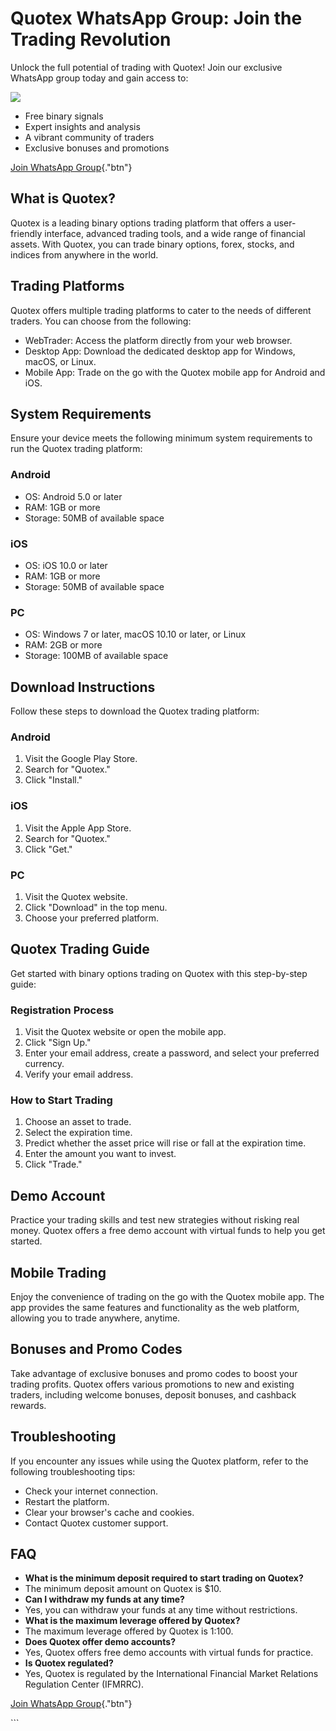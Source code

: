

# Quotex WhatsApp Group: Join the Trading Revolution

Unlock the full potential of trading with Quotex! Join our exclusive
WhatsApp group today and gain access to:

[![](https://static.quotex.io/files/11_en/300_250.jpg)](https://traff.sbs/brokerqxlid)

-   Free binary signals
-   Expert insights and analysis
-   A vibrant community of traders
-   Exclusive bonuses and promotions

[Join WhatsApp
Group](\%22https://traff.sbs/brokerqxsignup\%22){."btn"}




## What is Quotex?

Quotex is a leading binary options trading platform that offers a
user-friendly interface, advanced trading tools, and a wide range of
financial assets. With Quotex, you can trade binary options, forex,
stocks, and indices from anywhere in the world.

## Trading Platforms

Quotex offers multiple trading platforms to cater to the needs of
different traders. You can choose from the following:

-   WebTrader: Access the platform directly from your web browser.
-   Desktop App: Download the dedicated desktop app for Windows, macOS,
    or Linux.
-   Mobile App: Trade on the go with the Quotex mobile app for Android
    and iOS.

## System Requirements

Ensure your device meets the following minimum system requirements to
run the Quotex trading platform:

### Android

-   OS: Android 5.0 or later
-   RAM: 1GB or more
-   Storage: 50MB of available space

### iOS

-   OS: iOS 10.0 or later
-   RAM: 1GB or more
-   Storage: 50MB of available space

### PC

-   OS: Windows 7 or later, macOS 10.10 or later, or Linux
-   RAM: 2GB or more
-   Storage: 100MB of available space

## Download Instructions

Follow these steps to download the Quotex trading platform:

### Android

1.  Visit the Google Play Store.
2.  Search for "Quotex."
3.  Click "Install."

### iOS

1.  Visit the Apple App Store.
2.  Search for "Quotex."
3.  Click "Get."

### PC

1.  Visit the Quotex website.
2.  Click "Download" in the top menu.
3.  Choose your preferred platform.

## Quotex Trading Guide

Get started with binary options trading on Quotex with this step-by-step
guide:

### Registration Process

1.  Visit the Quotex website or open the mobile app.
2.  Click "Sign Up."
3.  Enter your email address, create a password, and select your
    preferred currency.
4.  Verify your email address.

### How to Start Trading

1.  Choose an asset to trade.
2.  Select the expiration time.
3.  Predict whether the asset price will rise or fall at the expiration
    time.
4.  Enter the amount you want to invest.
5.  Click "Trade."

## Demo Account

Practice your trading skills and test new strategies without risking
real money. Quotex offers a free demo account with virtual funds to help
you get started.

## Mobile Trading

Enjoy the convenience of trading on the go with the Quotex mobile app.
The app provides the same features and functionality as the web
platform, allowing you to trade anywhere, anytime.

## Bonuses and Promo Codes

Take advantage of exclusive bonuses and promo codes to boost your
trading profits. Quotex offers various promotions to new and existing
traders, including welcome bonuses, deposit bonuses, and cashback
rewards.

## Troubleshooting

If you encounter any issues while using the Quotex platform, refer to
the following troubleshooting tips:

-   Check your internet connection.
-   Restart the platform.
-   Clear your browser\'s cache and cookies.
-   Contact Quotex customer support.

## FAQ

-   **What is the minimum deposit required to start trading on Quotex?**
-   The minimum deposit amount on Quotex is \$10.
-   **Can I withdraw my funds at any time?**
-   Yes, you can withdraw your funds at any time without restrictions.
-   **What is the maximum leverage offered by Quotex?**
-   The maximum leverage offered by Quotex is 1:100.
-   **Does Quotex offer demo accounts?**
-   Yes, Quotex offers free demo accounts with virtual funds for
    practice.
-   **Is Quotex regulated?**
-   Yes, Quotex is regulated by the International Financial Market
    Relations Regulation Center (IFMRRC).

[Join WhatsApp
Group](\%22https://traff.sbs/brokerqxsignup\%22){."btn"}

\`\`\`

